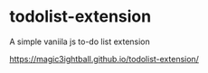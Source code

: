 # todolist-extension
A simple vaniila js to-do list extension

https://magic3ightball.github.io/todolist-extension/
